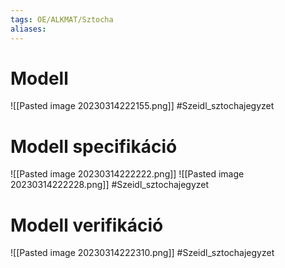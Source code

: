 ```yaml
---
tags: OE/ALKMAT/Sztocha 
aliases:
---
```

# Modell
![[Pasted image 20230314222155.png]]
#Szeidl_sztochajegyzet 

# Modell specifikáció
![[Pasted image 20230314222222.png]]
![[Pasted image 20230314222228.png]]
#Szeidl_sztochajegyzet 

# Modell verifikáció
![[Pasted image 20230314222310.png]]
#Szeidl_sztochajegyzet 